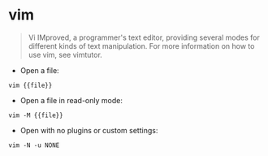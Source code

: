 # vim

> Vi IMproved, a programmer's text editor, providing several modes for different kinds of text manipulation.
> For more information on how to use vim, see vimtutor.

- Open a file:

`vim {{file}}`

- Open a file in read-only mode:

`vim -M {{file}}`

- Open with no plugins or custom settings:

`vim -N -u NONE`
